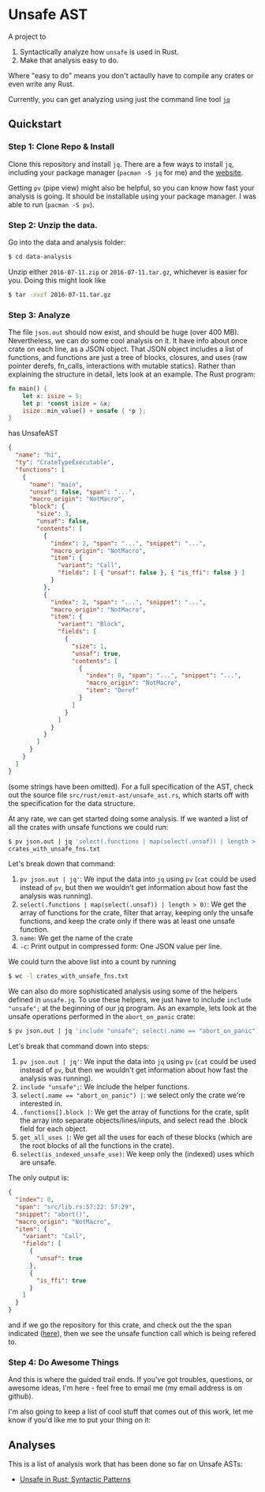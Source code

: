 # Unsafe AST

A project to
   1. Syntactically analyze how `unsafe` is used in Rust.
   2. Make that analysis easy to do.

Where "easy to do" means you don't actaully have to compile any crates or even
write any Rust.

Currently, you can get analyzing using just the command line tool [`jq`][jq]

## Quickstart

### Step 1: Clone Repo & Install

Clone this repository and install `jq`. There are a few ways to install `jq`,
including your package manager (`pacman -S jq` for me) and the [website][jq].

Getting `pv` (pipe view) might also be helpful, so you can know how fast your
analysis is going. It should be installable using your package manager. I was
able to run (`pacman -S pv`).

### Step 2: Unzip the data.

Go into the data and analysis folder:

```bash
$ cd data-analysis
```

Unzip either `2016-07-11.zip` or `2016-07-11.tar.gz`, whichever is easier for
you. Doing this might look like

```bash
$ tar -xvzf 2016-07-11.tar.gz
```

### Step 3: Analyze

The file `json.out` should now exist, and should be huge (over 400 MB).
Nevertheless, we can do some cool analysis on it. It have info about once crate
on each line, as a JSON object. That JSON object includes a list of functions,
and functions are just a tree of blocks, closures, and uses (raw pointer
derefs, fn_calls, interactions with mutable statics). Rather than explaining
the structure in detail, lets look at an example. The Rust program:

```rust
fn main() {
    let x: isize = 5;
    let p: *const isize = &x;
    isize::min_value() + unsafe { *p };
}
```

has UnsafeAST

```json
{
  "name": "hi",
  "ty": "CrateTypeExecutable",
  "functions": [
    {
      "name": "main",
      "unsaf": false, "span": "...",
      "macro_origin": "NotMacro",
      "block": {
        "size": 3,
        "unsaf": false,
        "contents": [
          {
            "index": 2, "span": "...", "snippet": "...",
            "macro_origin": "NotMacro",
            "item": {
              "variant": "Call",
              "fields": [ { "unsaf": false }, { "is_ffi": false } ]
            }
          },
          {
            "index": 2, "span": "...", "snippet": "...",
            "macro_origin": "NotMacro",
            "item": {
              "variant": "Block",
              "fields": [
                {
                  "size": 1,
                  "unsaf": true,
                  "contents": [
                    {
                      "index": 0, "span": "...", "snippet": "...",
                      "macro_origin": "NotMacro",
                      "item": "Deref"
                    }
                  ]
                }
              ]
            }
          }
        ]
      }
    }
  ]
}
```

(some strings have been omitted). For a full specification of the AST, check
out the source file `src/rust/emit-ast/unsafe_ast.rs`, which starts off with
the specification for the data structure.

At any rate, we can get started doing some analysis. If we wanted a list of all
the crates with unsafe functions we could run:

```bash
$ pv json.out | jq 'select(.functions | map(select(.unsaf)) | length > 0) | .name' -c > \
crates_with_unsafe_fns.txt
```

Let's break down that command:
   1. `pv json.out | jq'`: We input the data into `jq`  using `pv` (`cat` could
      be used instead of `pv`, but then we wouldn't get information about how
      fast the analysis was running).
   4. `select(.functions | map(select(.unsaf)) | length > 0)`: We get the array
      of functions for the crate, filter that array, keeping only the unsafe
      functions, and keep the crate only if there was at least one unsafe
      function.
   5. `name`: We get the name of the crate
   6. `-c`: Print output in compressed form: One JSON value per line.

We could turn the above list into a count by running

```bash
$ wc -l crates_with_unsafe_fns.txt
```

We can also do more sophisticated analysis using some of the helpers defined in
`unsafe.jq`. To use these helpers, we just have to include `include "unsafe";`
at the beginning of our jq program. As an example, lets look at the unsafe
operations performed in the `abort_on_panic` crate:

```bash
$ pv json.out | jq 'include "unsafe"; select(.name == "abort_on_panic") | .functions[].block | get_all_uses | select(is_indexed_unsafe_use)'
```

Let's break that command down into steps:
   1. `pv json.out | jq'`: We input the data into `jq`  using `pv` (`cat` could
      be used instead of `pv`, but then we wouldn't get information about how
      fast the analysis was running).
   2. `include "unsafe";`: We include the helper functions.
   3. `select(.name == "abort_on_panic") |`: we select only the crate we're
      interested in.
   4. `.functions[].block |`: We get the array of functions for the crate, split
      the array into separate objects/lines/inputs, and select read the .block
      field for each object.
   5. `get_all_uses |`: We get all the uses for each of these blocks (which are
      the root blocks of all the functions in the crate).
   6. `select(is_indexed_unsafe_use)`: We keep only the (indexed) uses which
      are unsafe.

The only output is:
```json
{
  "index": 0,
  "span": "src/lib.rs:57:22: 57:29",
  "snippet": "abort()",
  "macro_origin": "NotMacro",
  "item": {
    "variant": "Call",
    "fields": [
      {
        "unsaf": true
      },
      {
        "is_ffi": true
      }
    ]
  }
}
```

and if we go the repository for this crate, and check out the the span
indicated ([here][abort-on-panic-line]), then we see the unsafe function call
which is being refered to.

### Step 4: Do Awesome Things

And this is where the guided trail ends. If you've got troubles, questions, or
awesome ideas, I'm here - feel free to email me (my email address is on
github).

I'm also going to keep a list of cool stuff that comes out of this work, let me
know if you'd like me to put your thing on it:

## Analyses

This is a list of analysis work that has been done so far on Unsafe ASTs:

   * [Unsafe in Rust: Syntactic Patterns][alex-ozdemir-1]

[alex-ozdemir-1]: https://alex-ozdemir.github.io/rust/unsafe/unsafe-in-rust-syntactic-patterns/
[jq]: https://stedolan.github.io/jq/
[abort-on-panic-line]: https://github.com/emk/abort_on_panic-rs/blob/master/src/lib.rs#L57
